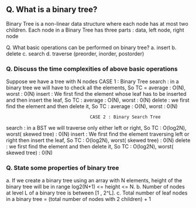 ## Q. What is a binary tree?
Binary Tree is a non-linear data structure where each node has at most two children. Each node in a Binary Tree has three parts : data, 
left node, right node

Q. What basic operations can be performed on binary tree?
a. insert 
b. delete
c. search
d. traverse (preorder, inorder, postorder)

### Q. Discuss the time complexities of above basic operations

Suppose we have a tree with N nodes
                                    CASE 1 : Binary Tree
   search : in a binary tree we will have to check all the elements, So TC = average : O(N), worst : 0(N)
   insert : We first find the element whose leaf has to be inserted and then insert the leaf, So TC : average : O(N), worst : 0(N)
   delete : we first find the element and then delete it, So TC : average : O(N), worst : 0(N)


                                    CASE 2 : Binary Search Tree
   search : in a BST we will traverse only either left or right, So TC : O(log2N), worst( skewed tree) : 0(N)
   insert : We first find the element traversing left or right then insert the leaf, So TC : O(log2N), worst( skewed tree) : 0(N)
   delete : we first find the element and then delete it, So TC : O(log2N), worst( skewed tree) : 0(N)                              
                                  
### Q. State some properties of binary tree

a. If we create a binary tree using an array with N elements, height of the binary tree will be in range log2(N+1) <= height <= N.
b. Number of nodes at level L of a binary tree is between [1 , 2^L].
c. Total number of leaf nodes in a binary tree = (total number of nodes with 2 children) + 1

